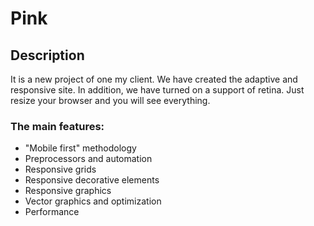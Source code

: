 # Pink

## Description

It is a new project of one my client. We have created the adaptive and responsive site. In addition, we have turned on a support of retina.
Just resize your browser and you will see everything. 

### The main features:

- "Mobile first" methodology
- Preprocessors and automation
- Responsive grids
- Responsive decorative elements
- Responsive graphics
- Vector graphics and optimization
- Performance